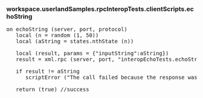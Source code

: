 ### workspace.userlandSamples.rpcInteropTests.clientScripts.echoString
<pre>
on echoString (server, port, protocol)
   local (n = random (1, 50))
   local (aString = states.nthState (n))
   
   local (result, params = &#123;"inputString":aString})
   result = xml.rpc (server, port, "interopEchoTests.echoString", @params, protocol:protocol, soapAction:"/interopEchoTests")
   
   if result != aString
      scriptError ("The call failed because the response was different from the request. We sent " + aString + " and the server returned " + result + ".")
   
   return (true) //success

</pre>
